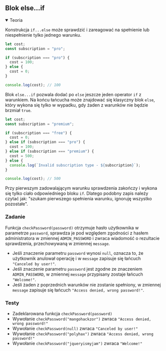 ## Blok else...if 

<details open>
  <summary>Teoria</summary> 

Konstrukcja `if...else` może sprawdzić i zareagować na spełnienie lub niespełnienie tylko jednego warunku.

```js
let cost;
const subscription = "pro";

if (subscription === "pro") {
  cost = 100;
} else {
  cost = 0;
}

console.log(cost); // 100
```

Blok `else...if` pozwala dodać po `else` jeszcze jeden operator `if` z warunkiem. Na końcu łańcucha może znajdować się klasyczny blok `else`, który wykona się tylko w wypadku, gdy żaden z warunków nie będzie brzmiał `true`.

```js
let cost;
const subscription = "premium";

if (subscription === "free") {
  cost = 0;
} else if (subscription === "pro") {
  cost = 100;
} else if (subscription === "premium") {
  cost = 500;
} else {
  console.log(`Invalid subscription type - ${subscription}`);
}

console.log(cost); // 500
```

Przy pierwszym zadowalającym warunku sprawdzenia zakończy i wykona się tylko ciało odpowiedniego bloku `if`. Dlatego podobny zapis należy czytać jak: "szukam pierwszego spełnienia warunku, ignoruję wszystko pozostałe".

</details>

<h3 class="task">Zadanie</h3> 

Funkcja `checkPassword(password)` otrzymuje hasło użytkownika w parametrze `password`, sprawdza je pod względem zgodności z hasłem administratora w zmiennej `ADMIN_PASSWORD` i zwraca wiadomość o rezultacie sprawdzenia, przechowywaną w zmiennej `message`.

- Jeśli znaczenie parametru `password` wynosi `null`, oznacza to, że użytkownik anulował operację i w `message` zapisuje się łańcuch `"Canceled by user!"`.
- Jeśli znaczenie parametru `password` jest zgodne ze znaczeniem `ADMIN_PASSWORD`, w zmiennej `message` przypisany zostaje łańcuch `"Welcome!"`.
- Jeśli żaden z poprzednich warunków nie zostanie spełniony, w zmiennej `message` zapisuje się łańcuch `"Access denied, wrong password!"`.

<h3 class="test">Testy</h3> 

- Zadeklarowana funkcja `checkPassword(password)` 
- Wywołanie `checkPassword("mangohackzor")` zwraca `"Access denied, wrong password!"`  
- Wywołanie `checkPassword(null)` zwraca `"Canceled by user!"`
- Wywołanie `checkPassword("polyhax")` zwraca `"Access denied, wrong password!"`
- Wywołanie `checkPassword("jqueryismyjam")` zwraca `"Welcome!"`